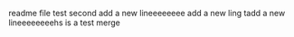 readme file
test second
add a new lineeeeeeee
add a new ling
tadd a new lineeeeeeeehs is a test merge
